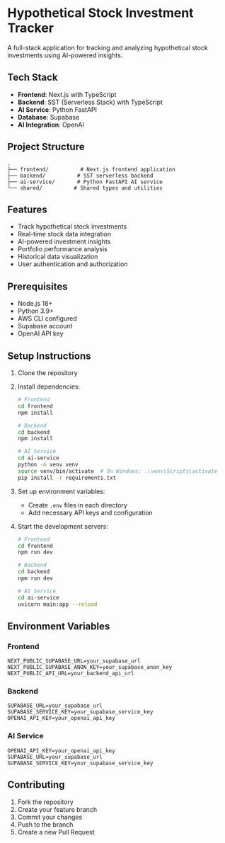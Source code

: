 # Hypothetical Stock Investment Tracker

A full-stack application for tracking and analyzing hypothetical stock investments using AI-powered insights.

## Tech Stack

- **Frontend**: Next.js with TypeScript
- **Backend**: SST (Serverless Stack) with TypeScript
- **AI Service**: Python FastAPI
- **Database**: Supabase
- **AI Integration**: OpenAI

## Project Structure

```
.
├── frontend/          # Next.js frontend application
├── backend/          # SST serverless backend
├── ai-service/       # Python FastAPI AI service
└── shared/          # Shared types and utilities
```

## Features

- Track hypothetical stock investments
- Real-time stock data integration
- AI-powered investment insights
- Portfolio performance analysis
- Historical data visualization
- User authentication and authorization

## Prerequisites

- Node.js 18+
- Python 3.9+
- AWS CLI configured
- Supabase account
- OpenAI API key

## Setup Instructions

1. Clone the repository
2. Install dependencies:
   ```bash
   # Frontend
   cd frontend
   npm install

   # Backend
   cd backend
   npm install

   # AI Service
   cd ai-service
   python -m venv venv
   source venv/bin/activate  # On Windows: .\venv\Scripts\activate
   pip install -r requirements.txt
   ```

3. Set up environment variables:
   - Create `.env` files in each directory
   - Add necessary API keys and configuration

4. Start the development servers:
   ```bash
   # Frontend
   cd frontend
   npm run dev

   # Backend
   cd backend
   npm run dev

   # AI Service
   cd ai-service
   uvicorn main:app --reload
   ```

## Environment Variables

### Frontend
```
NEXT_PUBLIC_SUPABASE_URL=your_supabase_url
NEXT_PUBLIC_SUPABASE_ANON_KEY=your_supabase_anon_key
NEXT_PUBLIC_API_URL=your_backend_api_url
```

### Backend
```
SUPABASE_URL=your_supabase_url
SUPABASE_SERVICE_KEY=your_supabase_service_key
OPENAI_API_KEY=your_openai_api_key
```

### AI Service
```
OPENAI_API_KEY=your_openai_api_key
SUPABASE_URL=your_supabase_url
SUPABASE_SERVICE_KEY=your_supabase_service_key
```

## Contributing

1. Fork the repository
2. Create your feature branch
3. Commit your changes
4. Push to the branch
5. Create a new Pull Request 